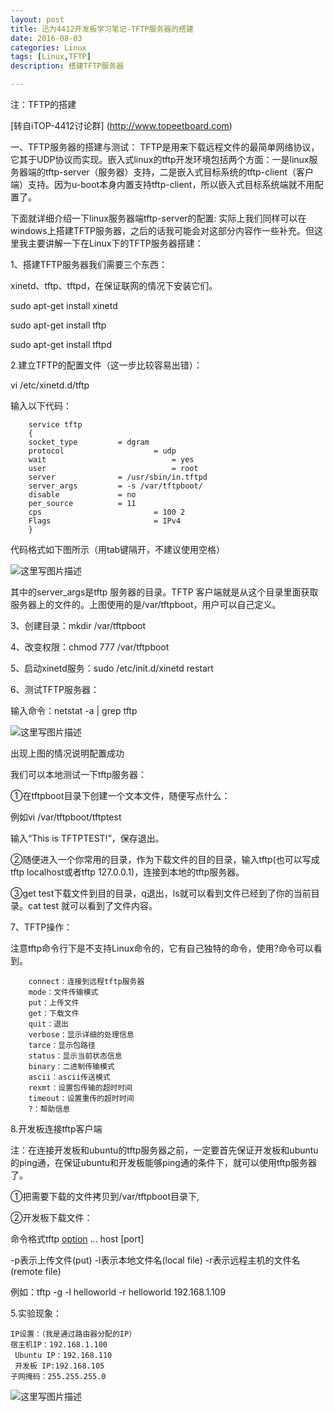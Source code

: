 ```yaml
---
layout: post
title: 迅为4412开发板学习笔记-TFTP服务器的搭建
date: 2016-08-03
categories: Linux
tags: [Linux,TFTP]
description: 搭建TFTP服务器

---
```


注：TFTP的搭建

[转自iTOP-4412讨论群] (http://www.topeetboard.com) 

一、TFTP服务器的搭建与测试：
TFTP是用来下载远程文件的最简单网络协议，它其于UDP协议而实现。嵌入式linux的tftp开发环境包括两个方面：一是linux服务器端的tftp-server（服务器）支持，二是嵌入式目标系统的tftp-client（客户端）支持。因为u-boot本身内置支持tftp-client，所以嵌入式目标系统端就不用配置了。

下面就详细介绍一下linux服务器端tftp-server的配置:
实际上我们同样可以在windows上搭建TFTP服务器，之后的话我可能会对这部分内容作一些补充。但这里我主要讲解一下在Linux下的TFTP服务器搭建：

1、搭建TFTP服务器我们需要三个东西：

xinetd、tftp、tftpd，在保证联网的情况下安装它们。

sudo apt-get install xinetd

sudo apt-get install tftp

sudo apt-get install tftpd

2.建立TFTP的配置文件（这一步比较容易出错）：

vi /etc/xinetd.d/tftp

输入以下代码：

		service tftp
		{
		socket_type         = dgram
		protocol            		= udp
		wait                            = yes
		user                            = root
		server              = /usr/sbin/in.tftpd
		server_args         = -s /var/tftpboot/
		disable             = no
		per_source          = 11
		cps                 		= 100 2
		Flags               		= IPv4
		}

代码格式如下图所示（用tab键隔开，不建议使用空格）

 ![这里写图片描述](http://img.blog.csdn.net/20160813224541022)

其中的server_args是tftp 服务器的目录。TFTP 客户端就是从这个目录里面获取服务器上的文件的。上图使用的是/var/tftpboot，用户可以自己定义。

3、创建目录：mkdir  /var/tftpboot

4、改变权限：chmod  777  /var/tftpboot

5、启动xinetd服务：sudo  /etc/init.d/xinetd  restart

6、测试TFTP服务器：

输入命令：netstat -a | grep tftp

![这里写图片描述](http://img.blog.csdn.net/20160813224639684)
 
出现上图的情况说明配置成功

我们可以本地测试一下tftp服务器：

①在tftpboot目录下创建一个文本文件，随便写点什么：

例如vi /var/tftpboot/tftptest

输入“This is TFTPTEST!”，保存退出。

②随便进入一个你常用的目录，作为下载文件的目的目录，输入tftp(也可以写成tftp localhost或者tftp 127.0.0.1)，连接到本地的tftp服务器。

③get test下载文件到目的目录，q退出，ls就可以看到文件已经到了你的当前目录。cat test 就可以看到了文件内容。

7、TFTP操作：

注意tftp命令行下是不支持Linux命令的，它有自己独特的命令，使用?命令可以看到。

        connect：连接到远程tftp服务器        
        mode：文件传输模式
        put：上传文件
        get：下载文件        
        quit：退出
        verbose：显示详细的处理信息
        tarce：显示包路径
        status：显示当前状态信息        
        binary：二进制传输模式
        ascii：ascii传送模式
        rexmt：设置包传输的超时时间
        timeout：设置重传的超时时间		
		?：帮助信息

8.开发板连接tftp客户端

注：在连接开发板和ubuntu的tftp服务器之前，一定要首先保证开发板和ubuntu的ping通，在保证ubuntu和开发板能够ping通的条件下，就可以使用tftp服务器了。

①把需要下载的文件拷贝到/var/tftpboot目录下,

②开发板下载文件：

命令格式tftp [option] ... host [port]

[option]:
-g表示下载文件(get)
        -p表示上传文件(put)
        -l表示本地文件名(local file)
        -r表示远程主机的文件名(remote file)
		
例如：tftp -g -l helloworld -r helloworld 192.168.1.109

5.实验现象：

	IP设置：（我是通过路由器分配的IP）
	宿主机IP：192.168.1.100
	 Ubuntu IP：192.168.110
	 开发板 IP:192.168.105
	子网掩码：255.255.255.0

![这里写图片描述](http://img.blog.csdn.net/20160813224951352)
